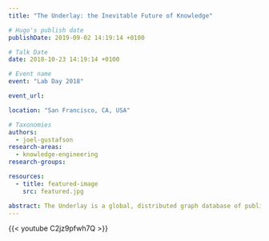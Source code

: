 ```yaml
---
title: "The Underlay: the Inevitable Future of Knowledge"

# Hugo's publish date
publishDate: 2019-09-02 14:19:14 +0100

# Talk Date
date: 2018-10-23 14:19:14 +0100

# Event name
event: "Lab Day 2018"

event_url:

location: "San Francisco, CA, USA"

# Taxonomies
authors:
  - joel-gustafson
research-areas:
  - knowledge-engineering
research-groups:

resources:
  - title: featured-image
    src: featured.jpg

abstract: The Underlay is a global, distributed graph database of public knowledge, started at the MIT Knowledge Futures Group in collaboration with Protocol Labs. It aims to provide open access to the content and provenance of all structured data.
---
```


{{< youtube C2jz9pfwh7Q >}}
